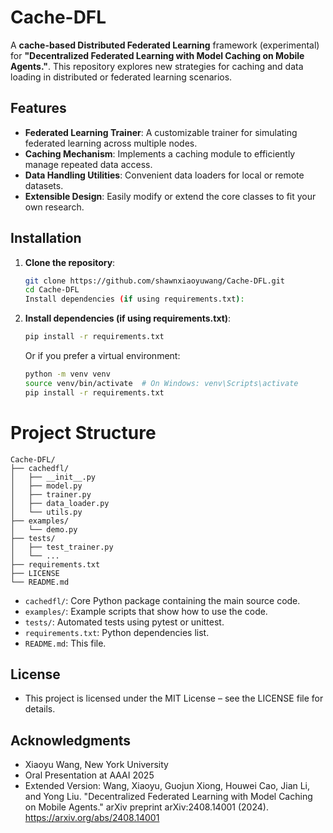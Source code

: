 # Cache-DFL

A **cache-based Distributed Federated Learning** framework (experimental) for **"Decentralized Federated Learning with Model Caching on Mobile Agents."**. This repository explores new strategies for caching and data loading in distributed or federated learning scenarios.

## Features

- **Federated Learning Trainer**: A customizable trainer for simulating federated learning across multiple nodes.
- **Caching Mechanism**: Implements a caching module to efficiently manage repeated data access.
- **Data Handling Utilities**: Convenient data loaders for local or remote datasets.
- **Extensible Design**: Easily modify or extend the core classes to fit your own research.

## Installation

1. **Clone the repository**:
   ```bash
   git clone https://github.com/shawnxiaoyuwang/Cache-DFL.git
   cd Cache-DFL
   Install dependencies (if using requirements.txt):
2. **Install dependencies (if using requirements.txt)**:
   ```bash
   pip install -r requirements.txt
   ```
   Or if you prefer a virtual environment:
   ```bash
   python -m venv venv
   source venv/bin/activate  # On Windows: venv\Scripts\activate
   pip install -r requirements.txt
   
# Project Structure
   ```plaintext
   Cache-DFL/
   ├── cachedfl/
   │   ├── __init__.py
   │   ├── model.py
   │   ├── trainer.py
   │   ├── data_loader.py
   │   └── utils.py
   ├── examples/
   │   └── demo.py
   ├── tests/
   │   ├── test_trainer.py
   │   └── ...
   ├── requirements.txt
   ├── LICENSE
   └── README.md
```
* `cachedfl/`: Core Python package containing the main source code.
* `examples/`: Example scripts that show how to use the code.
* `tests/`: Automated tests using pytest or unittest.
* `requirements.txt`: Python dependencies list.
* `README.md`: This file.
## License

* This project is licensed under the MIT License – see the LICENSE file for details.

## Acknowledgments
* Xiaoyu Wang, New York University
* Oral Presentation at AAAI 2025
* Extended Version:
  Wang, Xiaoyu, Guojun Xiong, Houwei Cao, Jian Li, and Yong Liu. "Decentralized Federated Learning with Model Caching on Mobile Agents." arXiv preprint arXiv:2408.14001 (2024).
  https://arxiv.org/abs/2408.14001
